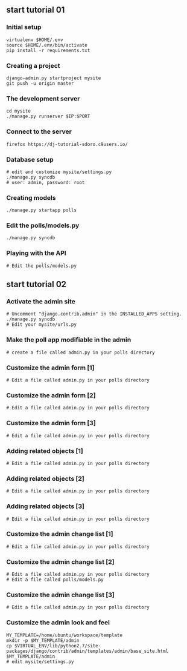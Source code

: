 ## start tutorial 01

### Initial setup

    virtualenv $HOME/.env
    source $HOME/.env/bin/activate
    pip install -r requirements.txt

### Creating a project

    django-admin.py startproject mysite
    git push -u origin master

### The development server

    cd mysite
    ./manage.py runserver $IP:$PORT

### Connect to the server

    firefox https://dj-tutorial-sdoro.c9users.io/

### Database setup

    # edit and customize mysite/settings.py
    ./manage.py syncdb
    # user: admin, password: root

### Creating models

    ./manage.py startapp polls

### Edit the polls/models.py

    ./manage.py syncdb

### Playing with the API

    # Edit the polls/models.py

## start tutorial 02

### Activate the admin site

    # Uncomment "django.contrib.admin" in the INSTALLED_APPS setting.
    ./manage.py syncdb
    # Edit your mysite/urls.py

### Make the poll app modifiable in the admin

    # create a file called admin.py in your polls directory

### Customize the admin form [1]

    # Edit a file called admin.py in your polls directory

### Customize the admin form [2]

    # Edit a file called admin.py in your polls directory

### Customize the admin form [3]

    # Edit a file called admin.py in your polls directory

### Adding related objects [1]

    # Edit a file called admin.py in your polls directory

### Adding related objects [2]

    # Edit a file called admin.py in your polls directory

### Adding related objects [3]

    # Edit a file called admin.py in your polls directory

### Customize the admin change list [1]

    # Edit a file called admin.py in your polls directory

### Customize the admin change list [2]

    # Edit a file called admin.py in your polls directory
    # Edit a file called polls/models.py 

### Customize the admin change list [3]

    # Edit a file called admin.py in your polls directory

### Customize the admin look and feel

    MY_TEMPLATE=/home/ubuntu/workspace/template
    mkdir -p $MY_TEMPLATE/admin
    cp $VIRTUAL_ENV/lib/python2.7/site-packages/django/contrib/admin/templates/admin/base_site.html $MY_TEMPLATE/admin
    # edit mysite/settings.py
